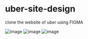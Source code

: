 # uber-site-design

clone the website of  uber using FIGMA

![image](https://github.com/user-attachments/assets/de4ec858-c61c-46cb-82c2-f94929b22f58)
![image](https://github.com/user-attachments/assets/fbfcf9e2-117a-4788-9a0a-8755454c9825)
![image](https://github.com/user-attachments/assets/7ce6d9a9-9541-4bf1-a095-1ccf2988515e)


